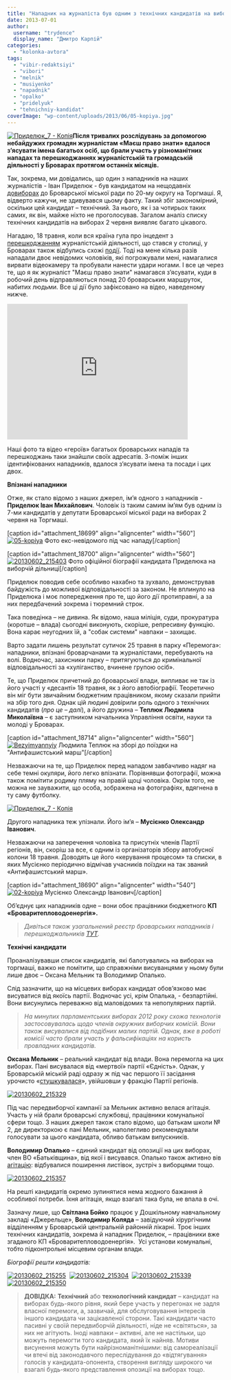 ```yaml
---
title: "Нападник на журналіста був одним з технічних кандидатів на виборах на Торгмаші"
date: 2013-07-01
author: 
  username: "trydence"
  display_name: "Дмитро Карпій"
categories: 
  - "kolonka-avtora"
tags: 
  - "vibir-redaktsiyi"
  - "vibori"
  - "melnik"
  - "musiyenko"
  - "napadnik"
  - "opalko"
  - "pridelyuk"
  - "tehnichniy-kandidat"
coverImage: "wp-content/uploads/2013/06/05-kopiya.jpg"
---
```


[![Приделюк_7 - Копія](https://mpz.brovary.org/wp-content/uploads/2013/06/Pridelyuk_7-Kopiya.jpg)](https://mpz.brovary.org/wp-content/uploads/2013/06/Pridelyuk_7-Kopiya.jpg)**Після тривалих розслідувань за допомогою небайдужих громадян журналістам «Маєш право знати» вдалося з’ясувати імена багатьох осіб, що брали участь у різноманітних нападах та перешкоджаннях журналістській та громадській діяльності у Броварах протягом останніх місяців.**

Так, зокрема, ми довідались, що один з нападників на наших журналістів - Іван Приделюк - був кандидатом на нещодавніх [довиборах](https://mpz.brovary.org/vibori-na-torgmashi-vigrala-direktorka-shkoli-2-oksana-melnik/) до Броварської міської ради по 20-му округу на Торгмаші. Я, відверто кажучи, не здивувався цьому факту. Такий збіг закономірний, оскільки цей кандидат – технічний. За нього, як і за чотирьох таких самих, як він, майже ніхто не проголосував. Загалом аналіз списку технічних кандидатів на виборах 2 червня виявляє багато цікавого.

Нагадаю, 18 травня, коли вся країна гула про інцедент з [перешкоджанням](http://imi.org.ua/barametr/40969-barometr-svobodi-slova-za-traven-2013-roku.html) журналістській діяльності, що стався у столиці, у Броварах також відбулись схожі [події](https://mpz.brovary.org/vlada-zibrala-bilshe-20-ti-avtobusiv-z-byudzhetnikami-dlya-uchasti-u-antifashistskomu-marshi-partiyi-regioniv-video/). Тоді на мене кілька разів нападали двоє невідомих чоловіків, які погрожували мені, намагалися вирвати відеокамеру та пробували нанести удари ногами. І все це через те, що я як журналіст "Маєш право знати" намагався з’ясувати, куди в робочий день відправляються понад 20 броварських маршруток, набитих людьми. Все ці дії було зафіксовано на відео, наведеному нижче.

<iframe src="https://www.youtube.com/embed/qggD3dHW18c" height="315" width="420" allowfullscreen frameborder="0"></iframe>

Наші фото та відео «героїв» багатьох броварських нападів та перешкоджань таки знайшли своїх адресатів. З-поміж інших ідентифікованих нападників, вдалося з’ясувати імена та посади і цих двох.

**Впізнані нападники**

Отже, як стало відомо з наших джерел, ім’я одного з нападників - **Приделюк Іван Михайлович**. Чоловік із таким самим ім’ям був одним із 7-ми кандидатів у депутати Броварської міської ради на виборах 2 червня на Торгмаші.

\[caption id="attachment\_18699" align="aligncenter" width="560"\][![05-kopiya](https://mpz.brovary.org/wp-content/uploads/2013/06/05-kopiya.jpg)](https://mpz.brovary.org/wp-content/uploads/2013/06/05-kopiya.jpg) Фото екс-невідомого під час нападу\[/caption\]

\[caption id="attachment\_18700" align="aligncenter" width="560"\][![20130602_215403](https://mpz.brovary.org/wp-content/uploads/2013/06/20130602_215403.jpg)](https://mpz.brovary.org/wp-content/uploads/2013/06/20130602_215403.jpg) Фото офіційної біографії кандидата Приделюка на виборчій дільниці\[/caption\]

Приделюк поводив себе особливо нахабно та зухвало, демонстрував байдужість до можливої відповідальності за законом. Не вплинуло на Приделюка і моє попередження про те, що його дії протиправні, а за них передбачений зокрема і тюремний строк.

Така поведінка – не дивина. Як відомо, наша міліція, суди, прокуратура (коротше – влада) сьогодні виконують, скоріше, репресивну функцію. Вона карає неугодних їй, а "собак системи" навпаки – захищає.

Варто задати лишень результат сутичок 25 травня в парку «Перемога»: нападники, впізнані броварчанами та журналістами, перебувають на волі. Водночас, захисники парку – притягуються до кримінальної відповідальності за «хуліганство, вчинене групою осіб».

Те, що Приделюк причетний до броварської влади, випливає не так із його участі у «десанті» 18 травня, як з його автобіографії. Теоретично він міг бути звичайним бюджетним працівником, якому сказали прийти на збір того дня. Однак цій людині довірили роль одного з технічних кандидатів (_про це – далі_), а його дружина – **Теплюк Людмила Миколаївна** – є заступником начальника Управління освіти, науки та молоді у Броварах.

\[caption id="attachment\_18714" align="aligncenter" width="560"\][![Bezyimyannyiy](https://mpz.brovary.org/wp-content/uploads/2013/06/Bezyimyannyiy.jpg)](https://mpz.brovary.org/wp-content/uploads/2013/06/Bezyimyannyiy.jpg) Людмила Теплюк на зборі до поїздки на "Антифашистський марш"\[/caption\]

Незважаючи на те, що Приделюк перед нападом завбачливо надяг на себе темні окуляри, його легко впізнати. Порівнявши фотографії, можна також помітити родиму пляму на правій щоці чоловіка. Окрім того, не можна не зауважити, що особа, зображена на фотографіях, вдягнена в ту саму футболку.

[![Приделюк_7 - Копія](https://mpz.brovary.org/wp-content/uploads/2013/06/Pridelyuk_7-Kopiya.jpg)](https://mpz.brovary.org/wp-content/uploads/2013/06/Pridelyuk_7-Kopiya.jpg)

Другого нападника теж упізнали. Його ім’я – **Мусієнко Олександр Іванович**.

Незважаючи на заперечення чоловіка та присутніх членів Партії регіонів, він, скоріш за все, є одним із організаторів збору автобусної колони 18 травня. Доводять це його «керування процесом» та списки, в яких Мусієнко періодично відмічав учасників поїздки на так званий «Антифашистський марш».

\[caption id="attachment\_18690" align="aligncenter" width="540"\][![02-kopiya](https://mpz.brovary.org/wp-content/uploads/2013/05/02-kopiya1.jpg)](https://mpz.brovary.org/wp-content/uploads/2013/05/02-kopiya1.jpg) Мусієнко Олександр Іванович\[/caption\]

Об’єднує цих нападників одне – вони обоє працівники бюджетного **КП «Броваритепловодоенергія».**

> _Дивіться також узагальнений реєстр броварських нападників і перешкоджальників [ТУТ](https://mpz.brovary.org/stvoryuyemo-reyestr-brovarskih-sportsmeniv-boyovikiv/)._

**Технічні кандидати**

Проаналізувавши список кандидатів, які балотувались на виборах на торгмаші, важко не помітити, що справжніми висуванцями у ньому були лише двоє – Оксана Мельник та Володимир Опалько.

Слід зазначити, що на місцевих виборах кандидат обов’язково має висуватися від якоїсь партії. Водночас усі, крім Опалька, - безпартійні. Вони висунулись переважно від маловідомих та непопулярних партій.

> _На минулих парламентських виборах 2012 року схожа технологія застосовувалась щодо членів окружних виборчих комісій. Вони також висувалися від подібних малих партій. Однак, вже в роботі комісії часто брали участь у фальсифікаціях на користь провладних кандидатів._

**Оксана Мельник** – реальний кандидат від влади. Вона перемогла на цих виборах. Пані висувалася від «мертвої» партії «Єдність». Однак, у Броварській міській раді одразу ж під час першого її засідання урочисто «[стушкувалася](https://mpz.brovary.org/direktorka-2-shkoli-v-pershiy-den-svogo-deputatstva-priyednalas-do-regionaliv/)», увійшовши у фракцію Партії регіонів.

[![20130602_215329](https://mpz.brovary.org/wp-content/uploads/2013/06/20130602_215329.jpg)](https://mpz.brovary.org/wp-content/uploads/2013/06/20130602_215329.jpg)

Під час передвиборчої кампанії за Мельник активно велася агітація. Участь у ній брали броварські службовці, працівники комунальної сфери тощо. З наших джерел також стало відомо, що батькам школи № 2, де директоркою є пані Мельник, наполегливо рекомендували голосувати за цього кандидата, обливо батькам випускників.

**Володимир Опалько** – єдиний кандидат від опозиції на цих виборах, член ВО «Батьківщина», від якої і висувався. Опалько також активно вів [агітацію](https://mpz.brovary.org/uzgodzheniy-opozitsioner-vs-direktorka-shkoli-finishna-pryama-viboriv-na-torgmashi/): відбувалися поширення листівок, зустріч з виборцями тощо.

[![20130602_215357](https://mpz.brovary.org/wp-content/uploads/2013/06/20130602_215357.jpg)](https://mpz.brovary.org/wp-content/uploads/2013/06/20130602_215357.jpg)

На решті кандидатів окремо зупинятися нема жодного бажання й особливої потреби. Їхня агітація, якщо взагалі така була, не впала в очі.

Зазначу лише, що **Світлана Бойко** працює у Дошкільному навчальному закладі «Джерельце», **Володимир Коляда** – завідуючий хірургічним відділенням у Броварській центральній районній лікарні. Троє інших технічних кандидатів, зокрема й нападник Приделюк, – працівники вже згаданого КП «Броваритепловодоенергія».  Усі установи комунальні, тобто підконтрольні місцевим органам влади.

_Біографії решти кандидатів:_

[![20130602_215255](https://mpz.brovary.org/wp-content/uploads/2013/06/20130602_215255.jpg)](https://mpz.brovary.org/wp-content/uploads/2013/06/20130602_215255.jpg)  [![20130602_215304](https://mpz.brovary.org/wp-content/uploads/2013/06/20130602_215304.jpg)](https://mpz.brovary.org/wp-content/uploads/2013/06/20130602_215304.jpg)  [![20130602_215339](https://mpz.brovary.org/wp-content/uploads/2013/06/20130602_215339.jpg)](https://mpz.brovary.org/wp-content/uploads/2013/06/20130602_215339.jpg)  [![20130602_215350](https://mpz.brovary.org/wp-content/uploads/2013/06/20130602_215350.jpg)](https://mpz.brovary.org/wp-content/uploads/2013/06/20130602_215350.jpg)

> **ДОВІДКА:** **Технічний** або **технологічний кандидат** – кандидат на виборах будь-якого рівня, який бере участь у перегонах не задля власної перемоги, а, зазвичай, для обслуговування інтересів іншого кандидата чи зацікавленої сторони. Такі кандидати часто пасивні у своїй передвиборчій діяльності, ніде не «світяться», за них не агітують. Іноді навпаки – активні, але не настільки, що можуть перемогти того кандидата, який їх найняв. Мотиви висунення можуть бути найрізноманітнішими: від самореалізації чи втечі від законодавчого переслідування до «відтягування» голосів у кандидата-опонента, створення вигляду широкого чи взагалі будь-якого представлення опозиції на виборах тощо.
